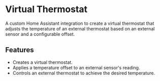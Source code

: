 # Virtual Thermostat

A custom Home Assistant integration to create a virtual thermostat that adjusts the temperature of an external thermostat based on an external sensor and a configurable offset.

## Features
- Creates a virtual thermostat.
- Applies a temperature offset to an external sensor's reading.
- Controls an external thermostat to achieve the desired temperature.